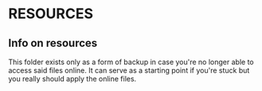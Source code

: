 # RESOURCES

## Info on resources

This folder exists only as a form of backup in case you're no longer able to access said files online. It can serve as a starting point if you're stuck but you really should apply the online files.